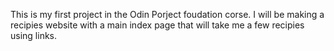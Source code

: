 This is my first project in the Odin Porject foudation corse.
I will be making a recipies website with a main index page that will take me a few recipies using links.

